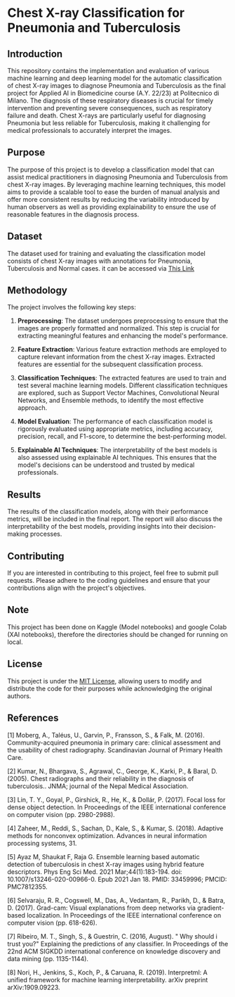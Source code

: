 # Chest X-ray Classification for Pneumonia and Tuberculosis

## Introduction

This repository contains the implementation and evaluation of various machine learning and deep learning model for the automatic classification of chest X-ray images to diagnose Pneumonia and Tuberculosis as the final project for Applied AI in Biomedicine course (A.Y. 22/23) at Politecnico di Milano.
 The diagnosis of these respiratory diseases is crucial for timely intervention and preventing severe consequences, such as respiratory failure and death. Chest X-rays are particularly useful for diagnosing Pneumonia but less reliable for Tuberculosis, making it challenging for medical professionals to accurately interpret the images.

## Purpose

The purpose of this project is to develop a classification model that can assist medical practitioners in diagnosing Pneumonia and Tuberculosis from chest X-ray images. By leveraging machine learning techniques, this model aims to provide a scalable tool to ease the burden of manual analysis and offer more consistent results by reducing the variability introduced by human observers as well as providing explainability to ensure the use of reasonable features in the diagnosis process.

## Dataset

The dataset used for training and evaluating the classification model consists of chest X-ray images with annotations for Pneumonia, Tuberculosis and Normal cases. it can be accessed via [This Link](https://drive.google.com/file/d/15McF3hjhzEpDGyFV_GL0--SqXyINZe7T/view?usp=drive_link)

## Methodology

The project involves the following key steps:

1. **Preprocessing**: The dataset undergoes preprocessing to ensure that the images are properly formatted and normalized. This step is crucial for extracting meaningful features and enhancing the model's performance.

2. **Feature Extraction**: Various feature extraction methods are employed to capture relevant information from the chest X-ray images. Extracted features are essential for the subsequent classification process.

3. **Classification Techniques**: The extracted features are used to train and test several machine learning models. Different classification techniques are explored, such as Support Vector Machines, Convolutional Neural Networks, and Ensemble methods, to identify the most effective approach.

4. **Model Evaluation**: The performance of each classification model is rigorously evaluated using appropriate metrics, including accuracy, precision, recall, and F1-score, to determine the best-performing model.

5. **Explainable AI Techniques**: The interpretability of the best models is also assessed using explainable AI techniques. This ensures that the model's decisions can be understood and trusted by medical professionals.

## Results

The results of the classification models, along with their performance metrics, will be included in the final report. The report will also discuss the interpretability of the best models, providing insights into their decision-making processes.

## Contributing

If you are interested in contributing to this project, feel free to submit pull requests. Please adhere to the coding guidelines and ensure that your contributions align with the project's objectives.

## Note 
This project has been done on Kaggle (Model notebooks) and google Colab (XAI notebooks), therefore the directories should be changed for running on local.

## License

This project is under the [MIT License](LICENSE), allowing users to modify and distribute the code for their purposes while acknowledging the original authors.

## References

[1]    Moberg, A., Taléus, U., Garvin, P., Fransson, S., & Falk, M. (2016). Community-acquired pneumonia in primary care: clinical assessment and the usability of chest radiography. Scandinavian Journal of Primary Health Care.

[2]    Kumar, N., Bhargava, S., Agrawal, C., George, K., Karki, P., & Baral, D. (2005). Chest radiographs and their reliability in the diagnosis of tuberculosis.. JNMA; journal of the Nepal Medical Association.

[3]    Lin, T. Y., Goyal, P., Girshick, R., He, K., & Dollár, P. (2017). Focal loss for dense object detection. In Proceedings of the IEEE international conference on computer vision (pp. 2980-2988).

[4]    Zaheer, M., Reddi, S., Sachan, D., Kale, S., & Kumar, S. (2018). Adaptive methods for nonconvex optimization. Advances in neural information processing systems, 31.

[5]    Ayaz M, Shaukat F, Raja G. Ensemble learning based automatic detection of tuberculosis in chest X-ray images using hybrid feature descriptors. Phys Eng Sci Med. 2021 Mar;44(1):183-194. doi: 10.1007/s13246-020-00966-0. Epub 2021 Jan 18. PMID: 33459996; PMCID: PMC7812355.

[6]    Selvaraju, R. R., Cogswell, M., Das, A., Vedantam, R., Parikh, D., & Batra, D. (2017). Grad-cam: Visual explanations from deep networks via gradient-based localization. In Proceedings of the IEEE international conference on computer vision (pp. 618-626).

[7]    Ribeiro, M. T., Singh, S., & Guestrin, C. (2016, August). " Why should i trust you?" Explaining the predictions of any classifier. In Proceedings of the 22nd ACM SIGKDD international conference on knowledge discovery and data mining (pp. 1135-1144).

[8]    Nori, H., Jenkins, S., Koch, P., & Caruana, R. (2019). Interpretml: A unified framework for machine learning interpretability. arXiv preprint arXiv:1909.09223.

